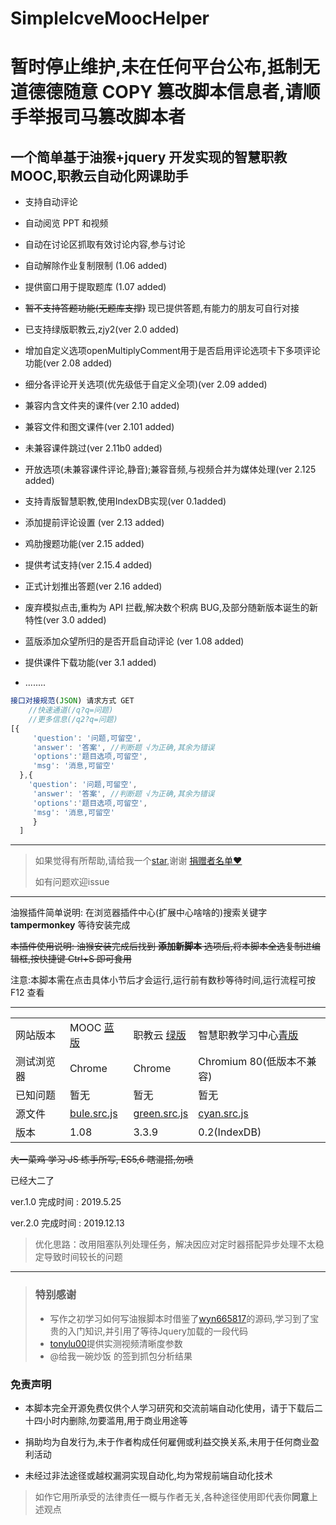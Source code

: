 # SimpleIcveMoocHelper

# 暂时停止维护,未在任何平台公布,抵制无道德德随意 COPY 篡改脚本信息者,请顺手举报司马篡改脚本者

## 一个简单基于油猴+jquery 开发实现的智慧职教MOOC,职教云自动化网课助手

- 支持自动评论

- 自动阅览 PPT 和视频

- 自动在讨论区抓取有效讨论内容,参与讨论

- 自动解除作业复制限制 (1.06 added)

- 提供窗口用于提取题库 (1.07 added)

- ~~暂不支持答题功能(无题库支撑)~~ 现已提供答题,有能力的朋友可自行对接

- 已支持绿版职教云,zjy2(ver 2.0 added)

- 增加自定义选项openMultiplyComment用于是否启用评论选项卡下多项评论功能(ver 2.08 added)

- 细分各评论开关选项(优先级低于自定义全项)(ver 2.09 added)

- 兼容内含文件夹的课件(ver 2.10 added)

- 兼容文件和图文课件(ver 2.101 added)

- 未兼容课件跳过(ver 2.11b0 added)

- 开放选项(未兼容课件评论,静音);兼容音频,与视频合并为媒体处理(ver 2.125 added)

- 支持青版智慧职教,使用IndexDB实现(ver 0.1added)

- 添加提前评论设置 (ver 2.13 added)

- 鸡肋搜题功能(ver 2.15 added)

- 提供考试支持(ver 2.15.4 added)

- 正式计划推出答题(ver 2.16 added)

- 废弃模拟点击,重构为 API 拦截,解决数个积病 BUG,及部分随新版本诞生的新特性(ver 3.0 added)

- 蓝版添加众望所归的是否开启自动评论 (ver 1.08 added)

- 提供课件下载功能(ver 3.1 added)

- ........

```js
接口对接规范(JSON) 请求方式 GET
    //快速通道(/q?q=问题)
    //更多信息(/q2?q=问题)
[{
     'question': '问题,可留空',
     'answer': '答案', //判断题 √为正确,其余为错误
     'options':'题目选项,可留空',
     'msg': '消息,可留空'
  },{
    'question': '问题,可留空',
     'answer': '答案', //判断题 √为正确,其余为错误
     'options':'题目选项,可留空',
     'msg': '消息,可留空'
     }
  ]
```

---

> 如果觉得有所帮助,请给我一个[star](https://github.com/W-ChihC/SimpleIcveMoocHelper),谢谢
> [捐赠者名单❤️](捐赠者名单.md)
>
>
> 如有问题欢迎issue

---

油猴插件简单说明: 在浏览器插件中心(扩展中心啥啥的)搜索关键字 **tampermonkey** 等待安装完成

~~本插件使用说明: 油猴安装完成后找到 **添加新脚本** 选项后,将本脚本全选复制进编辑框,按快捷键 Ctrl+S 即可食用~~


注意:本脚本需在点击具体小节后才会运行,运行前有数秒等待时间,运行流程可按 F12 查看

---

|            |                                                                                            |                                                                                                 |                                                                                            |
| ---------- | ------------------------------------------------------------------------------------------ | ----------------------------------------------------------------------------------------------- | ------------------------------------------------------------------------------------------ |
| 网站版本   | MOOC [蓝版](https://mooc.icve.com.cn/profile.html)                                         | 职教云  [绿版](https://zjy2.icve.com.cn)                                                        | 智慧职教学习中心[青版](https://www.icve.com.cn/study/)                                     |
| 测试浏览器 | Chrome                                                                                     | Chrome                                                                                          | Chromium 80(低版本不兼容)                                                                  |
| 已知问题   | 暂无                                                                                       | 暂无                                                                                            | 暂无                                                                                       |
| 源文件     | [bule.src.js](https://github.com/W-ChihC/SimpleIcveMoocHelper/blob/master/src/blue.src.js) | [green.src.js](https://github.com/W-ChihC/SimpleIcveMoocHelper/blob/master/src/green.v3.src.js) | [cyan.src.js](https://github.com/W-ChihC/SimpleIcveMoocHelper/blob/master/src/cyan.src.js) |
| 版本       | 1.08                                                                                       | 3.3.9                                                                                           | 0.2(IndexDB)                                                                               |

~~大一菜鸡 学习 JS 练手所写, ES5,6 瞎混搭,勿喷~~

已经大二了

ver.1.0 完成时间 : 2019.5.25

ver.2.0 完成时间 : 2019.12.13

> 优化思路：改用阻塞队列处理任务，解决因应对定时器搭配异步处理不太稳定导致时间较长的问题

---

> ### 特别感谢
>
> * 写作之初学习如何写油猴脚本时借鉴了[wyn665817](https://greasyfork.org/zh-CN/scripts/369625-%E8%B6%85%E6%98%9F%E7%BD%91%E8%AF%BE%E5%8A%A9%E6%89%8B)的源码,学习到了宝贵的入门知识,并引用了等待Jquery加载的一段代码
> * [tonylu00](https://github.com/tonylu00)提供实测视频清晰度参数
> * @给我一碗炒饭 的签到抓包分析结果

### 免责声明

* 本脚本完全开源免费仅供个人学习研究和交流前端自动化使用，请于下载后二十四小时内删除,勿要滥用,用于商业用途等

* 捐助均为自发行为,未于作者构成任何雇佣或利益交换关系,未用于任何商业盈利活动

* 未经过非法途径或越权漏洞实现自动化,均为常规前端自动化技术

> 如作它用所承受的法律责任一概与作者无关,各种途径使用即代表你**同意**上述观点
